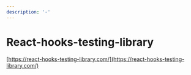 ```yaml
---
description: '-'
---
```


# React-hooks-testing-library

[https://react-hooks-testing-library.com/](https://react-hooks-testing-library.com/)
